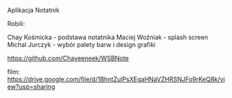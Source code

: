 Aplikacja Notatnik

Robili:

Chay Kośmicka - podstawa notatnika
Maciej Woźniak - splash screen
Michal Jurczyk - wybór palety barw i design grafiki

https://github.com/Chayeeneek/WSBNote

film:
https://drive.google.com/file/d/1BhntZulPsXEgaHNaVZHRSNJFo9rKeQ8k/view?usp=sharing
